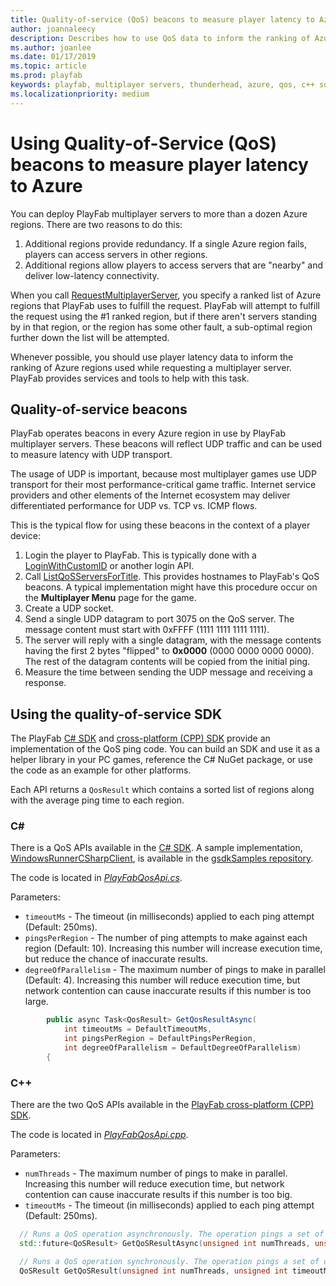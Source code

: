 ```yaml
---
title: Quality-of-service (QoS) beacons to measure player latency to Azure
author: joannaleecy
description: Describes how to use QoS data to inform the ranking of Azure regions used while requesting a multiplayer server.
ms.author: joanlee
ms.date: 01/17/2019
ms.topic: article
ms.prod: playfab
keywords: playfab, multiplayer servers, thunderhead, azure, qos, c++ sdk
ms.localizationpriority: medium
---
```


# Using Quality-of-Service (QoS) beacons to measure player latency to Azure

You can deploy PlayFab multiplayer servers to more than a dozen Azure regions. There are two reasons to do this:

1. Additional regions provide redundancy. If a single Azure region fails, players can access servers in other regions.
2. Additional regions allow players to access servers that are "nearby" and deliver low-latency connectivity.

When you call [RequestMultiplayerServer](xref:titleid.playfabapi.com.multiplayer.multiplayerserver.requestmultiplayerserver), you specify a ranked list of Azure regions that PlayFab uses to fulfill the request. PlayFab will attempt to fulfill the request using the #1 ranked region, but if there aren't servers standing by in that region, or the region has some other fault, a sub-optimal region further down the list will be attempted.

Whenever possible, you should use player latency data to inform the ranking of Azure regions used while requesting a multiplayer server. PlayFab provides services and tools to help with this task.

## Quality-of-service beacons

PlayFab operates beacons in every Azure region in use by PlayFab multiplayer servers. These beacons will reflect UDP traffic and can be used to measure latency with UDP transport.

The usage of UDP is important, because most multiplayer games use UDP transport for their most performance-critical game traffic. Internet service providers and other elements of the Internet ecosystem may deliver differentiated performance for UDP vs. TCP vs. ICMP flows.

This is the typical flow for using these beacons in the context of a player device:

1. Login the player to PlayFab. This is typically done with a [LoginWithCustomID](xref:titleid.playfabapi.com.client.authentication.loginwithcustomid) or another login API.
2. Call [ListQoSServersForTitle](xref:titleid.playfabapi.com.multiplayer.multiplayerserver.listqosserversfortitle). This provides hostnames to PlayFab's QoS beacons. A typical implementation might have this procedure occur on the **Multiplayer Menu** page for the game.
3. Create a UDP socket.
4. Send a single UDP datagram to port 3075 on the QoS server. The message content must start with 0xFFFF (1111 1111 1111 1111).  
5. The server will reply with a single datagram, with the message contents having the first 2 bytes "flipped" to **0x0000** (0000 0000 0000 0000). The rest of the datagram contents will be copied from the initial ping.
6. Measure the time between sending the UDP message and receiving a response.

## Using the quality-of-service SDK
The PlayFab [C# SDK](https://github.com/PlayFab/CSharpSDK) and [cross-platform (CPP) SDK](https://github.com/PlayFab/XPlatCppSdk) provide an implementation of the QoS ping code. You can build an SDK and use it as a helper library in your PC games, reference the C# NuGet package, or use the code as an example for other platforms.

Each API returns a `QosResult` which contains a sorted list of regions along with the average ping time to each region.

### C#
There is a QoS APIs available in the [C# SDK](https://github.com/PlayFab/CSharpSDK). A sample implementation, [WindowsRunnerCSharpClient](https://github.com/PlayFab/gsdkSamples/tree/master/WindowsRunnerCSharp#running-the-client), is available in the [gsdkSamples repository](https://github.com/PlayFab/gsdkSamples).

The code is located in [*PlayFabQosApi.cs*](https://github.com/PlayFab/CSharpSDK/blob/master/PlayFabSDK/source/Qos/PlayFabQosApi.cs).

Parameters:
* `timeoutMs` - The timeout (in milliseconds) applied to each ping attempt (Default: 250ms). 
* `pingsPerRegion` - The number of ping attempts to make against each region (Default: 10). Increasing this number will increase execution time, but reduce the chance of inaccurate results.
* `degreeOfParallelism` - The maximum number of pings to make in parallel (Default: 4). Increasing this number will reduce execution time, but network contention can cause inaccurate results if this number is too large.

```csharp
        public async Task<QosResult> GetQosResultAsync(
            int timeoutMs = DefaultTimeoutMs,
            int pingsPerRegion = DefaultPingsPerRegion,
            int degreeOfParallelism = DefaultDegreeOfParallelism)
        {
```

### C++
There are the two QoS APIs available in the [PlayFab cross-platform (CPP) SDK](https://github.com/PlayFab/XPlatCppSdk).

The code is located in [*PlayFabQosApi.cpp*](https://github.com/PlayFab/XPlatCppSdk/blob/master/code/source/playfab/QoS/PlayFabQoSApi.cpp). 

Parameters:
* `numThreads` - The maximum number of pings to make in parallel. Increasing this number will reduce execution time, but network contention can cause inaccurate results if this number is too big.
* `timeoutMs` - The timeout (in milliseconds) applied to each ping attempt (Default: 250ms). 

```cpp
  // Runs a QoS operation asynchronously. The operation pings a set of datacenters and returns a result with average response times.
  std::future<QoSResult> GetQoSResultAsync(unsigned int numThreads, unsigned int timeoutMs = DEFAULT_TIMEOUT_MS);

  // Runs a QoS operation synchronously. The operation pings a set of datacenters and returns a result with average response times.
  QoSResult GetQoSResult(unsigned int numThreads, unsigned int timeoutMs = DEFAULT_TIMEOUT_MS);
```
